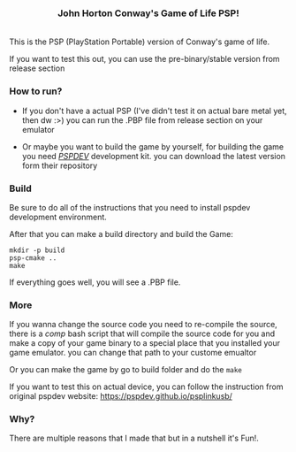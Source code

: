 <h3 align=center> John Horton Conway's Game of Life PSP! </h3>
<br/>
This is the PSP (PlayStation Portable) version of Conway's game of life.

If you want to test this out, you can use the pre-binary/stable version from release section

### How to run?

- If you don't have a actual PSP (I've didn't test it on actual bare metal yet, then dw :>) you can run the .PBP file from release section on your emulator

- Or maybe you want to build the game by yourself, for building the game you need [_PSPDEV_](https://pspdev.github.io/quickstart.html) development kit. you can download the latest version form their repository

### Build

Be sure to do all of the instructions that you need to install pspdev development environment.

After that you can make a build directory and build the Game:
```
mkdir -p build
psp-cmake ..
make
```
If everything goes well, you will see a .PBP file.

### More

If you wanna change the source code you need to re-compile the source, there is a *comp* bash script that will compile the source code for you and make a copy of your game binary to a special place that you installed your game emulator. you can change that path to your custome emualtor 

Or you can make the game by go to build folder and do the ```make```

If you want to test this on actual device, you can follow the instruction from original pspdev website: https://pspdev.github.io/psplinkusb/

### Why?

There are multiple reasons that I made that but in a nutshell it's Fun!.
